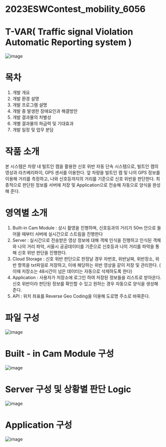 # 2023ESWContest_mobility_6056
# T-VAR( Traffic signal Violation Automatic Reporting system )
![image](https://github.com/dudgnl5209/2023ESWContest_mobility_6056/assets/116995224/ecdb9471-a84f-4753-afbc-9ab51624df65)
# 목차
1. 개발 개요
2. 개발 환경 설명
3. 개발 프로그램 설명
4. 개발 중 발생한 장애요인과 해결방안
5. 개발 결과물의 차별성
6. 개별 결과물의 파급력 및 기대효과
7. 개발 일정 및 업무 분담
# 작품 소개
본 시스템은 차량 내 빌트인 캠을 활용한 신호 위반 자동 단속 시스템으로, 빌트인 캠의 영상과 라즈베리파이, GPS 센서를 이용한다.
앞 차량을 빌트인 캠 및 나의 GPS 정보를 이용해 거리를 측정하고, 나와 신호등까지의 거리를 기준으로 신호 위반을 판단한다.
최종적으로 판단된 정보를 서버에 저장 및 Application으로 전송해 자동으로 양식을 완성해 준다.
# 영역별 소개
1. Built-in Cam Module : 상시 촬영을 진행하며, 신호등과의 거리가 50m 안으로 들어올 때부터 서버에 실시간으로 스트림을 진행한다
2. Server : 실시간으로 전송받은 영상 정보에 대해 객체 인식을 진행하고 인식된 객체와 나의 거리 파악, 서울시 공공데이터를 기준으로 신호등과 나의 거리를 파악을 통해
신호 위반 판단을 진행한다.
3. Cloud Storage : 신호 위반 판단으로 판정날 경우 차번호, 위반날짜, 위반장소, 위반 항목을 txt파일로 저장하고, 이에 해당하는 위반 영상을 같이 저장 및 관리한다.
( 이때 저장소는 48시간이 넘은 데이터는 자동으로 삭제하도록 한다)
4. Application : 사용자가 저장소에 로그인 하여 저장된 정보들을 리스트로 받아온다. 신호 위반이라 판단된 정보를 확인할 수 있고 원하는 경우 자동으로 양식을 생성해준다.
5. API : 위치 좌표를 Reverse Geo Coding을 이용해 도로명 주소로 바꿔준다.
# 파일 구성
 ![image](https://github.com/dudgnl5209/2023ESWContest_mobility_6056/assets/116995224/0c477f07-1ad8-4135-81a2-724f4c34921c)
# Built - in Cam Module 구성
![image](https://github.com/dudgnl5209/2023ESWContest_mobility_6056/assets/116995224/6af9932a-5424-4409-94ea-d80bb5c572fd)
# Server 구성 및 상황별 판단 Logic
![image](https://github.com/dudgnl5209/2023ESWContest_mobility_6056/assets/116995224/bc0abb0f-d527-4996-b297-d78058aa362e)
# Application 구성
![image](https://github.com/dudgnl5209/2023ESWContest_mobility_6056/assets/116995224/a498fc38-25d1-4e8b-af8a-4ee13972a9c9)
